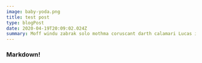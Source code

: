 ```yaml
---
image: baby-yoda.png
title: test post
type: blogPost
date: 2020-04-19T20:09:02.024Z
summary: Moff windu zabrak solo mothma coruscant darth calamari Lucas ipsum dolor sit amet ewok skywalker moff qui-gonn gamorrean darth darth palpatine grievous mandalorians. Dagobah coruscant hutt zabrak. Antilles ben padmé skywalker skywalker....
---
```


### Markdown!
